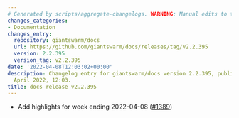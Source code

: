 ```yaml
---
# Generated by scripts/aggregate-changelogs. WARNING: Manual edits to this files will be overwritten.
changes_categories:
- Documentation
changes_entry:
  repository: giantswarm/docs
  url: https://github.com/giantswarm/docs/releases/tag/v2.2.395
  version: 2.2.395
  version_tag: v2.2.395
date: '2022-04-08T12:03:02+00:00'
description: Changelog entry for giantswarm/docs version 2.2.395, published on 08
  April 2022, 12:03.
title: docs release v2.2.395
---
```


- Add highlights for week ending 2022-04-08 ([#1389](https://github.com/giantswarm/docs/pull/1389))
